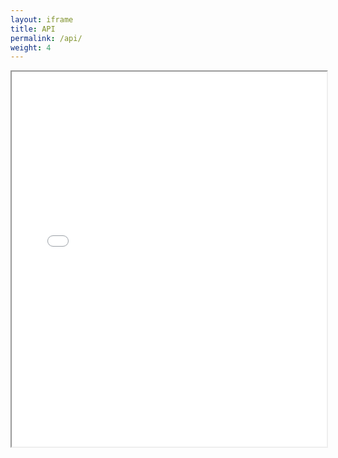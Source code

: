 ```yaml
---
layout: iframe
title: API
permalink: /api/
weight: 4
---
```


<iframe width="100%" height="600px" class="dapaas-iframe" src="//dapaas.github.io/api-documentation/"></iframe>